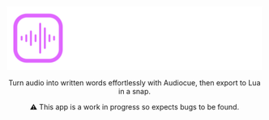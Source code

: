 <div align="center">

![image](assets/Image.png)

Turn audio into written words effortlessly with Audiocue, then export to Lua in a snap.

:warning: This app is a work in progress so expects bugs to be found.

</div>
